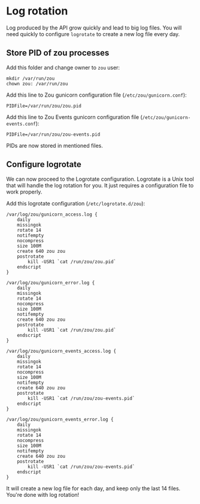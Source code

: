 # Log rotation

Log produced by the API grow quickly and lead to big log files. You will need
quickly to configure `logrotate` to create a new log file every day.


## Store PID of zou processes

Add this folder and change owner to `zou` user:

```
mkdir /var/run/zou
chown zou: /var/run/zou
```

Add this line to Zou gunicorn configuration file (`/etc/zou/gunicorn.conf`):

```
PIDFile=/var/run/zou/zou.pid
```

Add this line to Zou Events gunicorn configuration file 
(`/etc/zou/gunicorn-events.conf`):

```
PIDFile=/var/run/zou/zou-events.pid
```

PIDs are now stored in mentioned files. 

## Configure logrotate

We can now proceed to the Logrotate configuration. Logrotate is a Unix tool 
that will handle the log rotation for you. It just requires a configuration 
file to work properly.

Add this logrotate configuration (`/etc/logrotate.d/zou`):

```
/var/log/zou/gunicorn_access.log {
    daily
    missingok
    rotate 14
    notifempty
    nocompress
    size 100M
    create 640 zou zou
    postrotate
        kill -USR1 `cat /run/zou/zou.pid`
    endscript
}

/var/log/zou/gunicorn_error.log {
    daily
    missingok
    rotate 14
    nocompress
    size 100M
    notifempty
    create 640 zou zou
    postrotate
        kill -USR1 `cat /run/zou/zou.pid`
    endscript
}

/var/log/zou/gunicorn_events_access.log {
    daily
    missingok
    rotate 14
    nocompress
    size 100M
    notifempty
    create 640 zou zou
    postrotate
        kill -USR1 `cat /run/zou/zou-events.pid`
    endscript
}

/var/log/zou/gunicorn_events_error.log {
    daily
    missingok
    rotate 14
    nocompress
    size 100M
    notifempty
    create 640 zou zou
    postrotate
        kill -USR1 `cat /run/zou/zou-events.pid`
    endscript
}
```

It will create a new log file for each day, and keep only the last 14 files.
You're done with log rotation!
